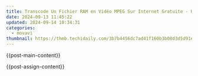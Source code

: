 ```yaml
---
title: Transcode Un Fichier RAM en Vidéo MPEG Sur Internet Gratuite - Utiliser Movavi
date: 2024-09-13 11:45:22
updated: 2024-09-14 10:34:31
categories:
  - movavi
thumbnail: https://thmb.techidaily.com/3b7b4456dc7ad41f160b3b08d3d5d91e6d91d4dab0af95e72991a09011c46f8f.jpg
---
```


{{post-main-content}}

<ins class="adsbygoogle"
     style="display:block"
     data-ad-format="autorelaxed"
     data-ad-client="ca-pub-7571918770474297"
     data-ad-slot="1223367746"></ins>

{{post-assign-content}}

<ins class="adsbygoogle"
     style="display:block"
     data-ad-client="ca-pub-7571918770474297"
     data-ad-slot="8358498916"
     data-ad-format="auto"
     data-full-width-responsive="true"></ins>
